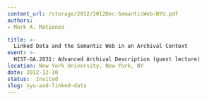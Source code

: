 ```yaml
---
content_url: /storage/2012/2012Dec-SemanticWeb-NYU.pdf
authors: 
- Mark A. Matienzo

title: >-
  Linked Data and the Semantic Web in an Archival Context
event: >-
  HIST-GA.2031: Advanced Archival Description (guest lecture)
location: New York University, New York, NY
date: 2012-12-10
status:  Invited
slug: nyu-aad-linked-data
---
```

